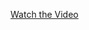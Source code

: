 [Watch the Video](https://drive.google.com/file/d/1FPao0YcjQe-qMJ5iLFGO6IZhYPFsaafc/view?usp=sharing)

